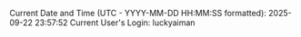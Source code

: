 Current Date and Time (UTC - YYYY-MM-DD HH:MM:SS formatted): 2025-09-22 23:57:52
Current User's Login: luckyaiman
